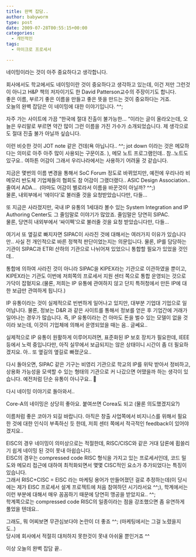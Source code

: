 ```yaml
---
title: 완벽 잡담..
author: babyworm
type: post
date: 2009-07-28T00:55:15+00:00
categories:
  - 개인적인
tags:
  - 마이크로 프로세서

---
```

네이밍이라는 것이 아주 중요하다고 생각합니다.

회사에서도 학교에서도 네이밍이란 것이 중요하다고 생각하고 있는데, 이건 저만 그런것이 아니고 H&P 책의 저자이기도 한 David Patterson교수의 주장이기도 합니다.
<br>
좋은 이름, 부르기 좋은 이름을 만들고 좋은 뜻을 만드는 것이 중요하다는 거죠.
<br>
오늘의 완벽 잡담은 이 네이밍에 대한 이야기입니다. ^^;



자주 가는 사이트에 가끔 &#8220;한국에 절대 진출이 불가능한&#8230; &#8220;이라는 글이 올라오는데, 오늘은
우리말로 부르면 약간 많이 그런 이름을 가진 가수가 소개되었습니다. 제 생각으로도 절대 진출 불가 아닐까 싶습니다.



이런 비슷한 것이 JOT note 같은 건데(욕 아닙니다.. ^^; jot down 이라는 것은 메모하다는 의미로 아주 아주 많이 사용되는 구문이죠. ), 메모 노트 프로그램인데.. 참..노트도 있구요.. 여하튼 어감이 그래서 우리나라에서는 사용하기 어려울 것 같습니다.



지금은 몇번의 이름 변경을 통해서 SoC Forum 정도로 바뀌었지만, 예전에 우리나라 비메모리 반도체 기업체들의 협회도 참 어감이 그랬더랬다.. ASIC Design Association.. 줄여서 ADA&#8230; &nbsp;(아마도 어감이 별로라서 이름을 바꾼것이 아닐까? ^^;)
<br>
물론, 내외부에서 &#8216;에이다&#8217;로 불러줄 것을 요청받았습니다만, 다들...



또 지금은 사라졌지만, 국내 IP 유통의 1세대라 볼수 있는 System Integration and IP Authoring Center도 그 줄임말로 이야기가 많았죠. 줄임말은 당연히 SIPAC.
<br>
물론, 당연히 내외부에서 &#8216;싸이펙&#8217;으로 불러줄 것을 요청 받았습니다만, 다들...

여기서 또 옆길로 빠지자면 SIPAC이 사라진 것에 대해서는 여러가지 이유가 있습니다만.. 사실 전 개인적으로 바른 정책적 판단이었는지는 의문입니다. 물론, IP를 담당하는 기관이 SIPAC과 ETRI 산하의 기관으로 나뉘어져 있었으니 통합할 필요가 있었을 것인데..

통합에 의하여 사라진 것이 아니라 SIPAC을 KIPEX라는 기관으로 이관하였을 뿐이고, KIPEX라는 기관도 이번에 저희쪽의 프로세서 지원 센터 쪽으로 통합 운영되는 것으로 가닥이 잡혔지요.(물론, 저희는 IP 유통에 관여하지 않고 단지 특허청에서 만든 IP에 대한 보급만 관여하게 됩니다.)

IP 유통이라는 것이 실제적으로 빈번하게 일어나고 있지만, 대부분 기업대 기업으로 일어납니다. 물론, 정보는 D&R 과 같은 사이트를 통해서 정보를 얻은 후 기업간에 거래가 일어나는 경우가 많습니다. 즉, IP 유통이라는 건 아마도 돈을 벌수 있는 모델이 없을 것이라 보는데, 이것이 기업체에 의해서 운영되었을 때는 음.. 글쎄요..

실제적으로 IP 유통이 원활하게 이루어지려면, 표준화된 IP 보호 장치가 필요한데, IEEE 등에서 노력 중입니다만, 아직 실무에서 보급되지는 않은 상태이니 시간이 좀 더 필요하겠지요. 아.. 또 옆길의 옆길로 빠졌군요..

다시 돌아오면, SIPAC 같은 기구는 비영리 기관으로 학교의 IP를 위탁 받아서 정비하고, 상용화 가능성을 모색할 수 있는 형태의 기관으로 커 나갔으면 어땠을까 하는 생각이 있습니다. 예전처럼 단순 유통이 아니구요.. 🙂

다시 네이밍 이야기로 돌아와서..


Core-A의 네이밍은 상당히 좋아요. 붙여쓰면 Corea도 되고 (물론 의도했겠지요?)

이름처럼 좋은 코아가 되길 바랍니다. 아직은 창출 사업쪽에서 비지니스를 위해서 필요한 것에 대한 인식이 부족하신 듯 한데, 저희 센터 쪽에서 적극적인 feedback이 있어야 겠지요..

EISC의 경우 네이밍이 의미상으로는 적절한데, RISC/CISC와 같은 거대 담론에 휩쓸리기 쉽게 네이밍 된 것이 못내 아쉽습니다.
<br>
EISC의 경우는 compressed code RISC 형식을 가지고 있는 프로세서인데, 코드 밀도와 메모리 접근에 대하여 최적화되면서 몇몇 CISC적인 요소가 추가되었다는 특징이 있습니다.
<br>
그래서 RISC+CISC = EISC 라는 마케팅 용어가 만들어졌던 걸로 추정하는데(이 당시에는 제가 EISC 프로세서 설계 프로젝트에 처음 참여하던 시기라서요 ^^;), 학계에서는 이런 부분에 대해서 매우 꼼꼼하기 때문에 당연히 맹공을 받았지요.. ^^;
<br>
학계쪽으로는 compressed code RISC의 일종이라는 점을 강조했으면 좀 유연하게 풀었을 텐데요..


그래도, 뭐 어찌보면 무관심보다야 논란이 더 좋죠 ^^; (마케팅에서는 그걸 노렸을지도..)
<br>
당시에 회사에서 적절히 대처하지 못한것이 못내 아쉬울 뿐인거죠 ^^


이상 오늘의 완벽 잡담 끝..</span></font>
